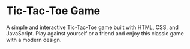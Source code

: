 # Tic-Tac-Toe Game
A simple and interactive Tic-Tac-Toe game built with HTML, CSS, and JavaScript. Play against yourself or a friend and enjoy this classic game with a modern design.
